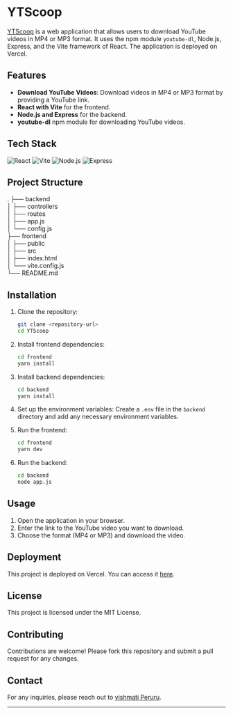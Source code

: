 # YTScoop

[YTScoop](https://ytscoop.vercel.app/) is a web application that allows users to download YouTube videos in MP4 or MP3 format. It uses the npm module `youtube-dl`, Node.js, Express, and the Vite framework of React. The application is deployed on Vercel.

## Features

- **Download YouTube Videos**: Download videos in MP4 or MP3 format by providing a YouTube link.
- **React with Vite** for the frontend.
- **Node.js and Express** for the backend.
- **youtube-dl** npm module for downloading YouTube videos.

## Tech Stack

![React](https://img.shields.io/badge/React-61DAFB?style=for-the-badge&logo=react&logoColor=white)
![Vite](https://img.shields.io/badge/Vite-646CFF?style=for-the-badge&logo=vite&logoColor=white)
![Node.js](https://img.shields.io/badge/Node.js-339933?style=for-the-badge&logo=nodedotjs&logoColor=white)
![Express](https://img.shields.io/badge/Express.js-000000?style=for-the-badge&logo=express&logoColor=white)

## Project Structure

.
├── backend <br />
│ ├── controllers<br />
│ ├── routes<br />
│ ├── app.js<br />
│ └── config.js<br />
├── frontend<br />
│ ├── public<br />
│ ├── src<br />
│ ├── index.html<br />
│ └── vite.config.js<br />
└── README.md<br />


## Installation

1. Clone the repository:
    ```sh
    git clone <repository-url>
    cd YTScoop
    ```

2. Install frontend dependencies:
    ```sh
    cd frontend
    yarn install
    ```

3. Install backend dependencies:
    ```sh
    cd backend
    yarn install
    ```

4. Set up the environment variables:
    Create a `.env` file in the `backend` directory and add any necessary environment variables.

5. Run the frontend:
    ```sh
    cd frontend
    yarn dev
    ```

6. Run the backend:
    ```sh
    cd backend
    node app.js
    ```

## Usage

1. Open the application in your browser.
2. Enter the link to the YouTube video you want to download.
3. Choose the format (MP4 or MP3) and download the video.

## Deployment

This project is deployed on Vercel. You can access it [here](https://ytscoop.vercel.app/).

## License

This project is licensed under the MIT License.

## Contributing

Contributions are welcome! Please fork this repository and submit a pull request for any changes.

## Contact

For any inquiries, please reach out to [vishmati Peruru](https://www.linkedin.com/in/vishmati-peruru-436800275/).

---
